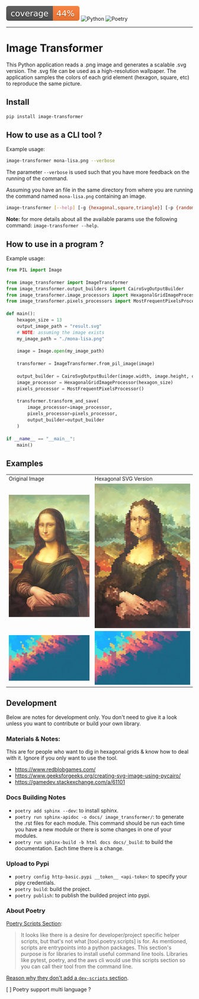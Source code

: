 ![Coverage](coverage.svg)
![Python](https://img.shields.io/badge/Python-3.12%2B-blue)
![Poetry](https://img.shields.io/badge/Poetry-1.1.0%2B-blue)

---

# Image Transformer

This Python application reads a .png image and generates a scalable .svg version. The .svg file can be used as a high-resolution wallpaper. The application samples the colors of each grid element (hexagon, square, etc) to reproduce the same picture.

## Install

```bash
pip install image-transformer
```

## How to use as a CLI tool ?

Example usage:

```bash
image-transformer mona-lisa.png --verbose
```

The parameter `--verbose` is used such that you have more feedback on the running of the command.

Assuming you have an file in the same directory from where you are running the command named `mona-lisa.png` containing an image. 

```bash
image-transformer [--help] [-g {hexagonal,square,triangle}] [-p {random,average,frequent}] [-s SIZE] image_path
```

**Note:** for more details about all the available params use the following command: `image-transformer --help`.

## How to use in a program ?

Example usage:

```py
from PIL import Image

from image_transformer import ImageTransformer
from image_transformer.output_builders import CairoSvgOutputBuilder
from image_transformer.image_processors import HexagonalGridImageProcessor
from image_transformer.pixels_processors import MostFrequentPixelsProcessor

def main():
    hexagon_size = 13
    output_image_path = "result.svg"
    # NOTE: assuming the image exists
    my_image_path = "./mona-lisa.png"

    image = Image.open(my_image_path)

    transformer = ImageTransformer.from_pil_image(image)

    output_builder = CairoSvgOutputBuilder(image.width, image.height, output_image_path)
    image_processor = HexagonalGridImageProcessor(hexagon_size)
    pixels_processor = MostFrequentPixelsProcessor()

    transformer.transform_and_save(
        image_processor=image_processor,
        pixels_processor=pixels_processor,
        output_builder=output_builder
    )

if __name__ == "__main__":
    main()
```

## Examples

<table>
    <tr>
        <td>Original Image</td>
        <td>Hexagonal SVG Version</td>
    </tr>
    <tr>
        <td>
            <img src="data/mona-lisa.png" alt="Original Image">
        </td>
        <td>
            <img src="data/mona-lisa.svg" alt="Generated SVG">
        </td>
    </tr>
    <tr>
        <td>
            <img src="data/testing-image.jpg" alt="Original Image">
        </td>
        <td>
            <img src="data/testing-image.svg" alt="Generated SVG">
        </td>
    </tr>
</table>

## Development

Below are notes for development only. You don't need to give it a look unless you want to contribute or build your own library.

### Materials & Notes:

This are for people who want to dig in hexagonal grids & know how to deal with it. Ignore if you only want to use the tool.

- https://www.redblobgames.com/
- https://www.geeksforgeeks.org/creating-svg-image-using-pycairo/
- https://gamedev.stackexchange.com/a/61101

### Docs Building Notes

- `poetry add sphinx --dev`: to install sphinx.
- `poetry run sphinx-apidoc -o docs/ image_transformer/`: to generate the .rst files for each module. This command should be run each time you have a new module or there is some changes in one of your modules.
- `poetry run sphinx-build -b html docs docs/_build`: to build the documentation. Each time there is a change.

### Upload to Pypi

- `poetry config http-basic.pypi __token__ <api-toke>`: to specify your pipy credentials.
- `poetry build`: build the project.
- `poetry publish`: to publish the builded project into pypi.

### About Poetry

[Poetry Scripts Section](https://github.com/python-poetry/poetry/issues/241#issuecomment-470200353):

> It looks like there is a desire for developer/project specific helper scripts, but that's not what [tool.poetry.scripts] is for. As mentioned, scripts are entrypoints into a python packages. This section's purpose is for libraries to install useful command line tools. Libraries like pytest, poetry, and the aws cli would use this scripts section so you can call their tool from the command line.

[Reason why they don't add a `dev-scripts` section](https://github.com/python-poetry/poetry/issues/241#issuecomment-470212635).

[ ] Poetry support multi language ?

